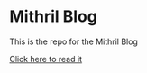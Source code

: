 # Mithril Blog

This is the repo for the Mithril Blog

[Click here to read it](http://lhorie.github.io/mithril-blog)